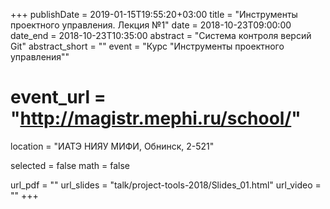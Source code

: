 +++
publishDate = 2019-01-15T19:55:20+03:00
title = "Инструменты проектного управления. Лекция №1"
date = 2018-10-23T09:00:00
date_end = 2018-10-23T10:35:00
abstract = "Система контроля версий Git"
abstract_short = ""
event = "Курс \"Инструменты проектного управления\""
# event_url = "http://magistr.mephi.ru/school/"
location = "ИАТЭ НИЯУ МИФИ, Обнинск, 2-521"

selected = false
math = false

url_pdf = ""
url_slides = "talk/project-tools-2018/Slides_01.html"
url_video = ""
+++
